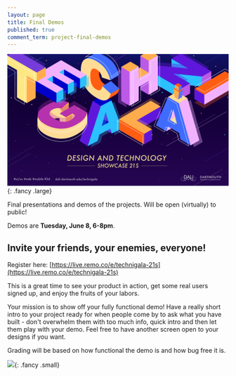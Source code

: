 ```yaml
---
layout: page
title: Final Demos
published: true
comment_term: project-final-demos
---
```




![](img/technigala-21s.png){: .fancy .large}

Final presentations and demos of the projects. Will be open (virtually) to public!

Demos are **Tuesday, June 8, 6-8pm**. 

<!-- Please show up at **5:45pm** to set up your ta  ble (remember we could have had a final giant quiz instead!).  The event will be expo style - you will have a table with your project name and either a screen or a stand for a laptop to better demo your awesome projects. -->

## Invite your friends, your enemies, everyone!

Register here: [https://live.remo.co/e/technigala-21s](https://live.remo.co/e/technigala-21s)

<!-- Each team will get a poster to demarcate their table.  -->

This is a great time to see your product in action, get some real users signed up, and enjoy the fruits of your labors.

Your mission is to show off your fully functional demo!  Have a really short intro to your project ready for when people come by to ask what you have built - don't overwhelm them with too much info, quick intro and then let them play with your demo.  Feel free to have another screen open to your designs if you want.

Grading will be based on how functional the demo is and how bug free it is.

![](http://i.giphy.com/p9O75RBS946He.gif){: .fancy .small}
